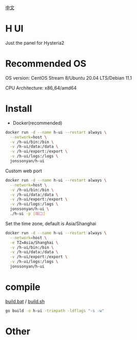[中文](README_ZH.md)

# H UI

Just the panel for Hysteria2

# Recommended OS

OS version: CentOS Stream 8/Ubuntu 20.04 LTS/Debian 11.1

CPU Architecture: x86_64/amd64

# Install

- Docker(recommended)

```bash
docker run -d --name h-ui --restart always \
  --network=host \
  -v /h-ui/bin:/bin \
  -v /h-ui/data:/data \
  -v /h-ui/export:/export \
  -v /h-ui/logs:/logs \
  jonssonyan/h-ui
```

Custom web port

```bash
docker run -d --name h-ui --restart always \
  --network=host \
  -v /h-ui/bin:/bin \
  -v /h-ui/data:/data \
  -v /h-ui/export:/export \
  -v /h-ui/logs:/logs \
  jonssonyan/h-ui \
  ./h-ui -p [端口]
```

Set the time zone, default is Asia/Shanghai

```bash
docker run -d --name h-ui --restart always \
  --network=host \
  -e TZ=Asia/Shanghai \
  -v /h-ui/bin:/bin \
  -v /h-ui/data:/data \
  -v /h-ui/export:/export \
  -v /h-ui/logs:/logs \
  jonssonyan/h-ui
```

# compile

[build.bat](build.bat) / [build.sh](build.sh)

```bash
go build -o h-ui -trimpath -ldflags "-s -w"
```

# Other